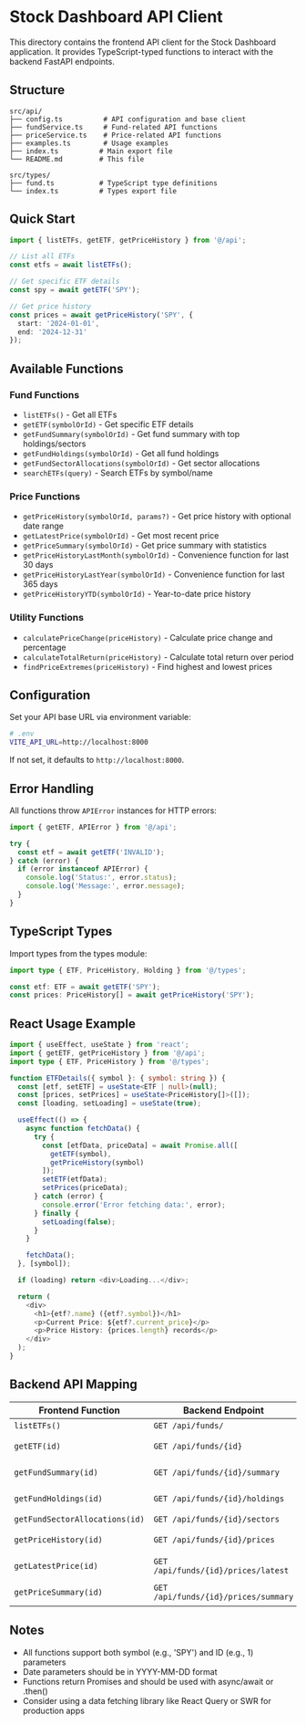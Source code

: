 # Stock Dashboard API Client

This directory contains the frontend API client for the Stock Dashboard application. It provides TypeScript-typed functions to interact with the backend FastAPI endpoints.

## Structure

```
src/api/
├── config.ts          # API configuration and base client
├── fundService.ts     # Fund-related API functions
├── priceService.ts    # Price-related API functions
├── examples.ts        # Usage examples
├── index.ts          # Main export file
└── README.md         # This file

src/types/
├── fund.ts           # TypeScript type definitions
└── index.ts          # Types export file
```

## Quick Start

```typescript
import { listETFs, getETF, getPriceHistory } from '@/api';

// List all ETFs
const etfs = await listETFs();

// Get specific ETF details
const spy = await getETF('SPY');

// Get price history
const prices = await getPriceHistory('SPY', {
  start: '2024-01-01',
  end: '2024-12-31'
});
```

## Available Functions

### Fund Functions

- `listETFs()` - Get all ETFs
- `getETF(symbolOrId)` - Get specific ETF details
- `getFundSummary(symbolOrId)` - Get fund summary with top holdings/sectors
- `getFundHoldings(symbolOrId)` - Get all fund holdings
- `getFundSectorAllocations(symbolOrId)` - Get sector allocations
- `searchETFs(query)` - Search ETFs by symbol/name

### Price Functions

- `getPriceHistory(symbolOrId, params?)` - Get price history with optional date range
- `getLatestPrice(symbolOrId)` - Get most recent price
- `getPriceSummary(symbolOrId)` - Get price summary with statistics
- `getPriceHistoryLastMonth(symbolOrId)` - Convenience function for last 30 days
- `getPriceHistoryLastYear(symbolOrId)` - Convenience function for last 365 days
- `getPriceHistoryYTD(symbolOrId)` - Year-to-date price history

### Utility Functions

- `calculatePriceChange(priceHistory)` - Calculate price change and percentage
- `calculateTotalReturn(priceHistory)` - Calculate total return over period
- `findPriceExtremes(priceHistory)` - Find highest and lowest prices

## Configuration

Set your API base URL via environment variable:

```bash
# .env
VITE_API_URL=http://localhost:8000
```

If not set, it defaults to `http://localhost:8000`.

## Error Handling

All functions throw `APIError` instances for HTTP errors:

```typescript
import { getETF, APIError } from '@/api';

try {
  const etf = await getETF('INVALID');
} catch (error) {
  if (error instanceof APIError) {
    console.log('Status:', error.status);
    console.log('Message:', error.message);
  }
}
```

## TypeScript Types

Import types from the types module:

```typescript
import type { ETF, PriceHistory, Holding } from '@/types';

const etf: ETF = await getETF('SPY');
const prices: PriceHistory[] = await getPriceHistory('SPY');
```

## React Usage Example

```typescript
import { useEffect, useState } from 'react';
import { getETF, getPriceHistory } from '@/api';
import type { ETF, PriceHistory } from '@/types';

function ETFDetails({ symbol }: { symbol: string }) {
  const [etf, setETF] = useState<ETF | null>(null);
  const [prices, setPrices] = useState<PriceHistory[]>([]);
  const [loading, setLoading] = useState(true);

  useEffect(() => {
    async function fetchData() {
      try {
        const [etfData, priceData] = await Promise.all([
          getETF(symbol),
          getPriceHistory(symbol)
        ]);
        setETF(etfData);
        setPrices(priceData);
      } catch (error) {
        console.error('Error fetching data:', error);
      } finally {
        setLoading(false);
      }
    }

    fetchData();
  }, [symbol]);

  if (loading) return <div>Loading...</div>;

  return (
    <div>
      <h1>{etf?.name} ({etf?.symbol})</h1>
      <p>Current Price: ${etf?.current_price}</p>
      <p>Price History: {prices.length} records</p>
    </div>
  );
}
```

## Backend API Mapping

| Frontend Function | Backend Endpoint | Description |
|------------------|------------------|-------------|
| `listETFs()` | `GET /api/funds/` | List all ETFs |
| `getETF(id)` | `GET /api/funds/{id}` | Get ETF details |
| `getFundSummary(id)` | `GET /api/funds/{id}/summary` | Get fund summary |
| `getFundHoldings(id)` | `GET /api/funds/{id}/holdings` | Get holdings |
| `getFundSectorAllocations(id)` | `GET /api/funds/{id}/sectors` | Get sectors |
| `getPriceHistory(id)` | `GET /api/funds/{id}/prices` | Get price history |
| `getLatestPrice(id)` | `GET /api/funds/{id}/prices/latest` | Get latest price |
| `getPriceSummary(id)` | `GET /api/funds/{id}/prices/summary` | Get price summary |

## Notes

- All functions support both symbol (e.g., 'SPY') and ID (e.g., 1) parameters
- Date parameters should be in YYYY-MM-DD format
- Functions return Promises and should be used with async/await or .then()
- Consider using a data fetching library like React Query or SWR for production apps
